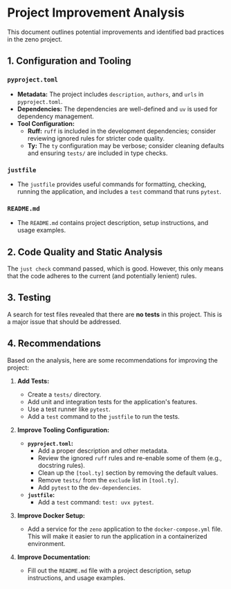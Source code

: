 # Project Improvement Analysis

This document outlines potential improvements and identified bad practices in the zeno project.

## 1. Configuration and Tooling

### `pyproject.toml`

- **Metadata:** The project includes `description`, `authors`, and `urls` in `pyproject.toml`.
- **Dependencies:** The dependencies are well-defined and `uv` is used for dependency management.
- **Tool Configuration:**
    - **Ruff:** `ruff` is included in the development dependencies; consider reviewing ignored rules for stricter code quality.
    - **Ty:** The `ty` configuration may be verbose; consider cleaning defaults and ensuring `tests/` are included in type checks.

### `justfile`

- The `justfile` provides useful commands for formatting, checking, running the application, and includes a `test` command that runs `pytest`.

### `README.md`

- The `README.md` contains project description, setup instructions, and usage examples.

## 2. Code Quality and Static Analysis

The `just check` command passed, which is good. However, this only means that the code adheres to the current (and potentially lenient) rules.

## 3. Testing

A search for test files revealed that there are **no tests** in this project. This is a major issue that should be addressed.

## 4. Recommendations

Based on the analysis, here are some recommendations for improving the project:

1.  **Add Tests:**
    - Create a `tests/` directory.
    - Add unit and integration tests for the application's features.
    - Use a test runner like `pytest`.
    - Add a `test` command to the `justfile` to run the tests.

2.  **Improve Tooling Configuration:**
    - **`pyproject.toml`:**
        - Add a proper description and other metadata.
        - Review the ignored `ruff` rules and re-enable some of them (e.g., docstring rules).
        - Clean up the `[tool.ty]` section by removing the default values.
        - Remove `tests/` from the `exclude` list in `[tool.ty]`.
        - Add `pytest` to the `dev-dependencies`.
    - **`justfile`:**
        - Add a `test` command: `test:
    uvx pytest`.

3.  **Improve Docker Setup:**
    - Add a service for the `zeno` application to the `docker-compose.yml` file. This will make it easier to run the application in a containerized environment.

4.  **Improve Documentation:**
    - Fill out the `README.md` file with a project description, setup instructions, and usage examples.
